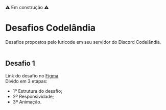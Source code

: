 ⚠️ Em construção ⚠️

# Desafios Codelândia
Desafios propostos pelo Iuricode em seu servidor do Discord Codelândia.
<br>
<br>
## Desafio 1 
Link do desafio no [Figma](https://www.figma.com/file/Yb9IBH56g7T1hdIyZ3BMNO/Codel%C3%A2ndia-Desafios?node-id=0%3A1)
<br>
Divido em 3 etapas:
* 1º Estrutura do desafio; 
* 2º Responsividade; 
* 3º Animação.

